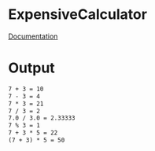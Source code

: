 # ExpensiveCalculator

[Documentation](../../docs/Chapter1/GameOver/)

# Output
```txt
7 + 3 = 10
7 - 3 = 4
7 * 3 = 21
7 / 3 = 2
7.0 / 3.0 = 2.33333
7 % 3 = 1
7 + 3 * 5 = 22
(7 + 3) * 5 = 50
```